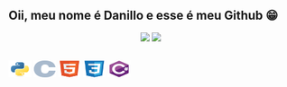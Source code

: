 ## Oii, meu nome é Danillo e esse é meu Github 😁


<p align="center">
  <img height="160em" src="https://github-readme-stats.vercel.app/api?username=dan-august0&show_icons=true&hide_border=true&bg_color=00000000&title_color=ff4c4c&icon_color=ff1a1a&text_color=ff6666" />
  <img height="100em" src="https://github-readme-stats.vercel.app/api/top-langs/?username=dan-august0&layout=compact&hide_border=true&bg_color=00000000&title_color=ff4c4c&text_color=ff6666" /> 
</p>


<div style="display: inline_block"><br> 

  <img align="center"  height="30" width="40" src="https://raw.githubusercontent.com/devicons/devicon/master/icons/python/python-original.svg">
  <img align="center"  height="30" width="40" src="https://raw.githubusercontent.com/devicons/devicon/master/icons/c/c-original.svg">       
  <img align="center"  height="30" width="40" src="https://raw.githubusercontent.com/devicons/devicon/master/icons/html5/html5-original.svg">
  <img align="center"  height="30" width="40" src="https://raw.githubusercontent.com/devicons/devicon/master/icons/css3/css3-original.svg">
  <img align="center"  height="30" width="40" src="https://raw.githubusercontent.com/devicons/devicon/master/icons/csharp/csharp-original.svg">
</div>

##
